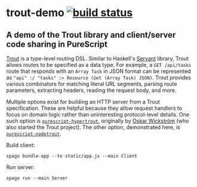 # trout-demo [![build status](https://img.shields.io/travis/nsaunders/trout-demo.svg)](https://travis-ci.org/nsaunders/trout-demo)
## A demo of the Trout library and client/server code sharing in PureScript

[Trout](https://github.com/purescript-hyper/purescript-trout) is a type-level routing DSL. Similar to Haskell's [Servant](https://github.com/haskell-servant/servant) library, Trout allows routes to be specified as a data type. For example, a `GET /api/tasks` route that responds with an `Array Task` in JSON format can be represented as `"api" :/ "tasks" :> Resource (Get (Array Task) JSON)`. Trout provides various combinators for matching literal URL segments, parsing route parameters, extracting headers, reading the request body, and more.

Multiple options exist for building an HTTP server from a Trout specification. These are helpful because they allow request handlers to focus on domain logic rather than uninteresting protocol-level details. One such option is [`purescript-hypertrout`](https://github.com/purescript-hyper/purescript-hypertrout), originally by [Oskar Wickström](https://wickstrom.tech) (who also started the Trout project). The other option, demonstrated here, is [`purescript-nodetrout`](https://github.com/nsaunders/purescript-nodetrout).

Build client:
```
spago bundle-app --to static/app.js --main Client
```

Run server:
```
spago run --main Server
```
